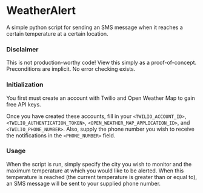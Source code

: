 # WeatherAlert
A simple python script for sending an SMS message when it reaches a certain temperature at a certain location.

### Disclaimer
This is not production-worthy code! View this simply as a proof-of-concept. Preconditions are implicit. No error checking exists.

### Initialization
You first must create an account with Twilio and Open Weather Map to gain free API keys.

Once you have created these accounts, fill in your `<TWILIO_ACCOUNT_ID>`, `<TWILIO_AUTHENTICATION_TOKEN>`, `<OPEN_WEATHER_MAP_APPLICATION_ID>`, and `<TWILIO_PHONE_NUMBER>`. Also, supply the phone number you wish to receive the notifications in the `<PHONE_NUMBER>` field.

### Usage
When the script is run, simply specify the city you wish to monitor and the maximum temperature at which you would like to be alerted. When this temperature is reached (the current temperature is greater than or equal to), an SMS message will be sent to your supplied phone number.
